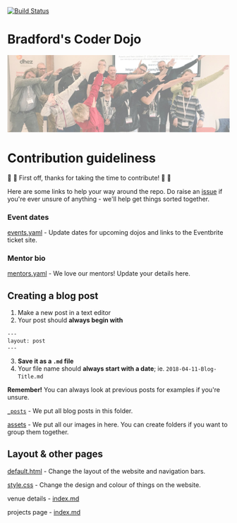 [![Build Status](https://travis-ci.org/bradford-coderdojo/bradford-coderdojo.github.io.png)](https://travis-ci.org/bradford-coderdojo/bradford-coderdojo.github.io)

# Bradford's Coder Dojo

![dab](https://raw.githubusercontent.com/bradford-coderdojo/bradford-coderdojo.github.io/master/assets/dab.jpg)

# Contribution guideliness

:ghost: :tada: First off, thanks for taking the time to contribute! :tada: :ghost:

Here are some links to help your way around the repo. Do raise an [issue](https://github.com/bradford-coderdojo/bradford-coderdojo.github.io/issues) if you're ever unsure of anything - we'll help get things sorted together.

### Event dates

[events.yaml](https://github.com/bradford-coderdojo/bradford-coderdojo.github.io/blob/master/_data/events.yaml) - Update dates for upcoming dojos and links to the Eventbrite ticket site.


### Mentor bio

[mentors.yaml](https://github.com/bradford-coderdojo/bradford-coderdojo.github.io/blob/master/_data/mentors.yaml) - We love our mentors! Update your details here.


## Creating a blog post

1. Make a new post in a text editor
2. Your post should **always begin with**  
```
---  
layout: post  
---
```
3. **Save it as a ```.md``` file**
4. Your file name should **always start with a date**; ie. ```2018-04-11-Blog-Title.md```

**Remember!** You can always look at previous posts for examples if you're unsure.

[```_posts```](https://github.com/bradford-coderdojo/bradford-coderdojo.github.io/tree/master/_posts) - We put all blog posts in this folder.

[assets](https://github.com/bradford-coderdojo/bradford-coderdojo.github.io/tree/master/assets) - We put all our images in here. You can create folders if you want to group them together.


## Layout & other pages

[default.html](https://github.com/bradford-coderdojo/bradford-coderdojo.github.io/blob/master/_layouts/default.html) - Change the layout of the website and navigation bars.

[style.css](https://github.com/bradford-coderdojo/bradford-coderdojo.github.io/blob/master/css/style.css) - Change the design and colour of things on the website.


venue details - [index.md](https://github.com/bradford-coderdojo/bradford-coderdojo.github.io/blob/master/contact/index.md)

projects page - [index.md](https://github.com/bradford-coderdojo/bradford-coderdojo.github.io/blob/master/project/index.md)


